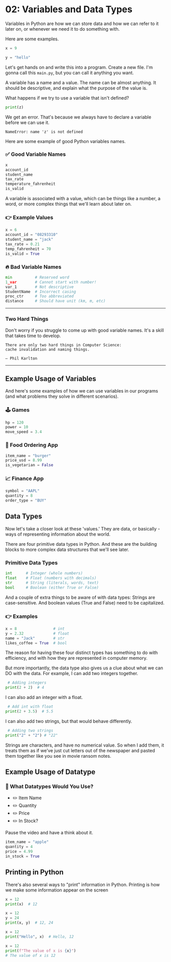 # 02: Variables and Data Types

Variables in Python are how we can store data and how we can refer to it later on, or whenever we need it to do something with.

Here are some examples.

```python
x = 9
```

```python
y = "hello"
```

Let's get hands on and write this into a program. Create a new file. I'm gonna call this `main.py`, but you can call it anything you want.

A variable has a name and a value. The name can be almost anything. It should be descriptive, and explain what the purpose of the value is.

What happens if we try to use a variable that isn't defined?

```python
print(z)
```

We get an error. That's because we always have to declare a variable before we can use it.

```text
NameError: name 'z' is not defined
```

Here are some example of good Python variables names.

### ✅ Good Variable Names

```python
x
account_id
student_name
tax_rate
temperature_fahrenheit
is_valid
```

A variable is associated with a value, which can be things like a number, a word, or more complex things that we'll learn about later on.

### 👉 Example Values

```python
x = 6
account_id = "08293310"
student_name = "jack"
tax_rate = 0.21
temp_fahrenheit = 70
is_valid = True
```

### 🔥 Bad Variable Names

```python
min          # Reserved word
1_var        # Cannot start with number!
var_1        # Not descriptive
StudentName  # Incorrect casing
proc_ctr     # Too abbreviated
distance     # Should have unit (km, m, etc)
```

---

### Two Hard Things

Don't worry if you struggle to come up with good variable names. It's a skill that takes time to develop.

```text
There are only two hard things in Computer Science:
cache invalidation and naming things.

— Phil Karlton
```

---

## Example Usage of Variables

And here's some examples of how we can use variables in our programs (and what problems they solve in different scenarios).

### 🕹️ Games

```python
hp = 120
power = 10
move_speed = 3.4
```

### 🍔 Food Ordering App

```python
item_name = "burger"
price_usd = 8.99
is_vegetarian = False
```

### 📈 Finance App

```python
symbol = "AAPL"
quantity = 8
order_type = "BUY"
```

## Data Types

Now let's take a closer look at these 'values.' They are data, or basically - ways of representing information about the world.

There are four primitive data types in Python. And these are the building blocks to more complex data structures that we'll see later.

### Primitive Data Types

```python
int      # Integer (whole numbers)
float    # Float (numbers with decimals)
str      # String (literals, words, text)
bool     # Boolean (either True or False)
```

And a couple of extra things to be aware of with data types: Strings are case-sensitive. And boolean values (True and False) need to be capitalized.

### 👉 Examples

```python
x = 8                # int
y = 2.32             # float
name = "Jack"        # str
likes_coffee = True  # bool
```

The reason for having these four distinct types has something to do with efficiency, and with how they are represented in computer memory.

But more importantly, the data type also gives us a clue about what we can DO with the data. For example, I can add two integers together.

```python
 # Adding integers
print(2 + 2)  # 4
```

I can also add an integer with a float.

```python
 # Add int with float
print(2 + 3.5)  # 5.5
```

I can also add two strings, but that would behave differently.

```python
 # Adding two strings
print("2" + "2") # "22"
```

Strings are characters, and have no numerical value. So when I add them, it treats them as if we've just cut letters out of the newspaper and pasted them together like you see in movie ransom notes.

## Example Usage of Datatype

### 🧩 What Datatypes Would You Use?

- ✏️ Item Name
- ✏️ Quantity
- ✏️ Price
- ✏️ In Stock?

Pause the video and have a think about it.

```python
item_name = "apple"
quantity = 4
price = 4.99
in_stock = True
```

## Printing in Python

There's also several ways to "print" information in Python. Printing is how we make some information appear on the screen

```python
x = 12
print(x)  # 12
```

```python
x = 12
y = 24
print(x, y)  # 12, 24
```

```python
x = 12
print("Hello", x)  # Hello, 12
```

```python
x = 12
print(f"The value of x is {x}")
# The value of x is 12
```
